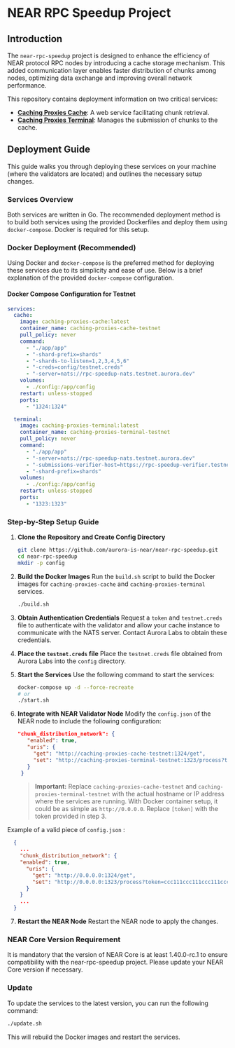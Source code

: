 # NEAR RPC Speedup Project

## Introduction

The `near-rpc-speedup` project is designed to enhance the efficiency of NEAR protocol RPC nodes by introducing a cache storage mechanism. This added communication layer enables faster distribution of chunks among nodes, optimizing data exchange and improving overall network performance.

This repository contains deployment information on two critical services:
- [**Caching Proxies Cache**](https://github.com/aurora-is-near/caching-proxies-cache): A web service facilitating chunk retrieval.
- [**Caching Proxies Terminal**](https://github.com/aurora-is-near/caching-proxies-terminal): Manages the submission of chunks to the cache.

## Deployment Guide

This guide walks you through deploying these services on your machine (where the validators are located) and outlines the necessary setup changes.

### Services Overview

Both services are written in Go. The recommended deployment method is to build both services using the provided Dockerfiles and deploy them using `docker-compose`. Docker is required for this setup.

### Docker Deployment (Recommended)

Using Docker and `docker-compose` is the preferred method for deploying these services due to its simplicity and ease of use. Below is a brief explanation of the provided `docker-compose` configuration.

#### Docker Compose Configuration for Testnet

```yaml
services:
  cache:
    image: caching-proxies-cache:latest
    container_name: caching-proxies-cache-testnet
    pull_policy: never
    command:
      - "./app/app"
      - "-shard-prefix=shards"
      - "-shards-to-listen=1,2,3,4,5,6"
      - "-creds=config/testnet.creds"
      - "-server=nats://rpc-speedup-nats.testnet.aurora.dev"
    volumes:
      - ./config:/app/config
    restart: unless-stopped
    ports:
      - "1324:1324"

  terminal:
    image: caching-proxies-terminal:latest
    container_name: caching-proxies-terminal-testnet
    pull_policy: never
    command:
      - "./app/app"
      - "-server=nats://rpc-speedup-nats.testnet.aurora.dev"
      - "-submissions-verifier-host=https://rpc-speedup-verifier.testnet.aurora.dev/authenticate"
      - "-shard-prefix=shards"
    volumes:
      - ./config:/app/config
    restart: unless-stopped
    ports:
      - "1323:1323"
```

### Step-by-Step Setup Guide

1. **Clone the Repository and Create Config Directory**
   ```bash
   git clone https://github.com/aurora-is-near/near-rpc-speedup.git
   cd near-rpc-speedup
   mkdir -p config
   ```

2. **Build the Docker Images**
   Run the `build.sh` script to build the Docker images for `caching-proxies-cache` and `caching-proxies-terminal` services.
   ```bash
   ./build.sh
   ```

3. **Obtain Authentication Credentials**
   Request a `token` and `testnet.creds` file to authenticate with the validator and allow your cache instance to communicate with the NATS server. Contact Aurora Labs to obtain these credentials.

4. **Place the `testnet.creds` file**
   Place the `testnet.creds` file obtained from Aurora Labs into the `config` directory.

5. **Start the Services**
   Use the following command to start the services:
   ```bash
   docker-compose up -d --force-recreate
   # or
   ./start.sh
   ```

6. **Integrate with NEAR Validator Node**
   Modify the `config.json` of the NEAR node to include the following configuration:
   ```json
   "chunk_distribution_network": {
      "enabled": true,
      "uris": {
        "get": "http://caching-proxies-cache-testnet:1324/get",
        "set": "http://caching-proxies-terminal-testnet:1323/process?token=[token]"
      }
    }
   ```
   > **Important:** Replace `caching-proxies-cache-testnet` and `caching-proxies-terminal-testnet` with the actual hostname or IP address where the services are running. With Docker container setup, it could be as simple as `http://0.0.0.0`. Replace `[token]` with the token provided in step 3.

  Example of a valid piece of `config.json` :
  ```json
    {
      ...
      "chunk_distribution_network": {
      "enabled": true,
        "uris": {
          "get": "http://0.0.0.0:1324/get",
          "set": "http://0.0.0.0:1323/process?token=ccc111ccc111ccc111ccc111"
        }
      }
      ...
    }
  ```

7. **Restart the NEAR Node**
   Restart the NEAR node to apply the changes.

### NEAR Core Version Requirement
It is mandatory that the version of NEAR Core is at least 1.40.0-rc.1 to ensure compatibility with the near-rpc-speedup project. Please update your NEAR Core version if necessary.
### Update

To update the services to the latest version, you can run the following command:
```bash
./update.sh
```
This will rebuild the Docker images and restart the services.